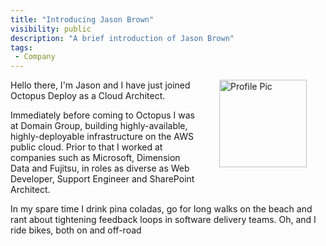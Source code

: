```yaml
---
title: "Introducing Jason Brown"
visibility: public
description: "A brief introduction of Jason Brown"
tags:
 - Company
---
```


<div style="float: right; margin: 30px; margin-top: 0">
<img alt="Profile Pic" src="https://i.octopus.com/site/team/avatar-jasbro-140.png" height="140" width="140" />
</div>

Hello there, I'm Jason and I have just joined Octopus Deploy as a Cloud Architect.

Immediately before coming to Octopus I was at Domain Group, building highly-available, highly-deployable infrastructure on the AWS public cloud. Prior to that I worked at companies such as Microsoft, Dimension Data and Fujitsu, in roles as diverse as Web Developer, Support Engineer and SharePoint Architect.

In my spare time I drink pina coladas, go for long walks on the beach and rant about tightening feedback loops in software delivery teams. Oh, and I ride bikes, both on and off-road







